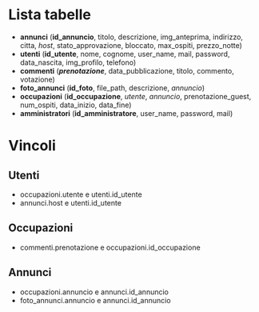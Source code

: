 # Lista tabelle
- **annunci** (**id_annuncio**, titolo, descrizione, img_anteprima, indirizzo, citta, _host_, stato_approvazione, bloccato, max_ospiti, prezzo_notte)
- **utenti** (**id_utente**, nome, cognome, user_name, mail, password, data_nascita, img_profilo, telefono)
- **commenti** (**_prenotazione_**, data_pubblicazione, titolo, commento, votazione)
- **foto_annunci** (**id_foto**, file_path, descrizione, _annuncio_)
- **occupazioni** (**id_occupazione**, _utente_, _annuncio_, prenotazione_guest, num_ospiti, data_inizio, data_fine)
- **amministratori** (**id_amministratore**, user_name, password, mail)

# Vincoli
## Utenti
- occupazioni.utente e utenti.id_utente
- annunci.host e utenti.id_utente
## Occupazioni
- commenti.prenotazione e occupazioni.id_occupazione
## Annunci
- occupazioni.annuncio e annunci.id_annuncio
- foto_annunci.annuncio e annunci.id_annuncio
